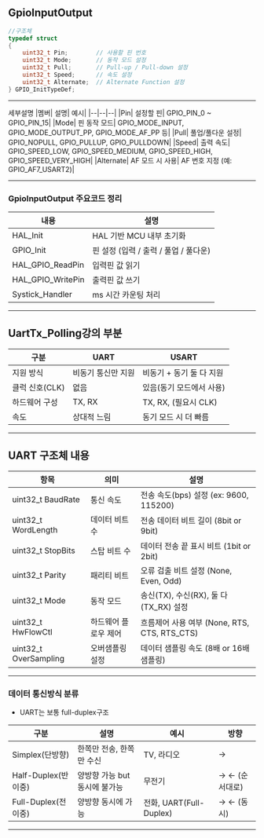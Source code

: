 ## GpioInputOutput
```c
//구조체 
typedef struct
{
	uint32_t Pin;        // 사용할 핀 번호
	uint32_t Mode;       // 동작 모드 설정
	uint32_t Pull;       // Pull-up / Pull-down 설정
	uint32_t Speed;      // 속도 설정
	uint32_t Alternate;  // Alternate Function 설정
} GPIO_InitTypeDef;
```
***
세부설명
|멤버|	설명|	예시|
|--|--|--|
|Pin|	설정할 핀|	GPIO_PIN_0 ~ GPIO_PIN_15|
|Mode|	핀 동작 모드|	GPIO_MODE_INPUT, GPIO_MODE_OUTPUT_PP, GPIO_MODE_AF_PP 등|
|Pull|	풀업/풀다운 설정|	GPIO_NOPULL, GPIO_PULLUP, GPIO_PULLDOWN|
|Speed|	출력 속도|	GPIO_SPEED_LOW, GPIO_SPEED_MEDIUM, GPIO_SPEED_HIGH, GPIO_SPEED_VERY_HIGH|
|Alternate|	AF 모드 시 사용|	AF 번호 지정 (예: GPIO_AF7_USART2)|
***

### GpioInputOutput 주요코드 정리 
|내용|	설명|
|--|--|
|HAL_Init|	HAL 기반 MCU 내부 초기화|
|GPIO_Init|	핀 설정 (입력 / 출력 / 풀업 / 풀다운)|
|HAL_GPIO_ReadPin|	입력핀 값 읽기|
|HAL_GPIO_WritePin|	출력핀 값 쓰기|
|Systick_Handler|	ms 시간 카운팅 처리|
***

## UartTx_Polling강의 부분 

|구분|	UART|	USART|
|--|--|--|
|지원 방식|	비동기 통신만 지원|	비동기 + 동기 둘 다 지원|
|클럭 신호(CLK)|	없음|	있음(동기 모드에서 사용)|
|하드웨어 구성|	TX, RX|	TX, RX, (필요시 CLK)|
|속도|	상대적 느림|	동기 모드 시 더 빠름|  
***
## UART 구조체 내용
| 항목 | 의미 | 설명 |
|------|------|------|
| uint32_t BaudRate | 통신 속도 | 전송 속도(bps) 설정 (ex: 9600, 115200) |
| uint32_t WordLength | 데이터 비트 수 | 전송 데이터 비트 길이 (8bit or 9bit) |
| uint32_t StopBits | 스탑 비트 수 | 데이터 전송 끝 표시 비트 (1bit or 2bit) |
| uint32_t Parity | 패리티 비트 | 오류 검출 비트 설정 (None, Even, Odd) |
| uint32_t Mode | 동작 모드 | 송신(TX), 수신(RX), 둘 다(TX_RX) 설정 |
| uint32_t HwFlowCtl | 하드웨어 플로우 제어 | 흐름제어 사용 여부 (None, RTS, CTS, RTS_CTS) |
| uint32_t OverSampling | 오버샘플링 설정 | 데이터 샘플링 속도 (8배 or 16배 샘플링) |
***
### 데이터 통신방식 분류
- UART는 보통 full-duplex구조
  
|구분|	설명|	예시|	방향|
|--|--|--|--|
|Simplex(단방향)|	한쪽만 전송, 한쪽만 수신|	TV, 라디오|	→|
|Half-Duplex(반이중)|	양방향 가능 but 동시에 불가능|	무전기|	→ ← (순서대로)|
|Full-Duplex(전이중)|	양방향 동시에 가능|	전화, UART(Full-Duplex)|→ ← (동시)|
***








